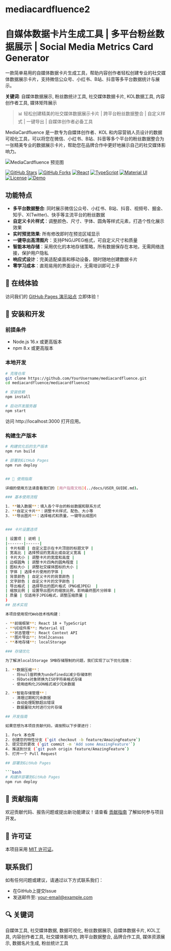 # mediacardfluence2
# 自媒体数据卡片生成工具 | 多平台粉丝数据展示 | Social Media Metrics Card Generator

一款简单易用的自媒体数据卡片生成工具，帮助内容创作者轻松创建专业的社交媒体数据展示卡片，支持微信公众号、小红书、B站、抖音等多平台数据统计与展示。

**关键词**: 自媒体数据展示, 粉丝数统计工具, 社交媒体数据卡片, KOL数据工具, 内容创作者工具, 媒体矩阵展示

> 📊 轻松创建精美的社交媒体数据展示卡片 | 跨平台粉丝数据整合 | 自定义样式 | 一键导出 | 自媒体创作者必备工具

MediaCardfluence 是一款专为自媒体创作者、KOL 和内容营销人员设计的数据可视化工具，可以将您在微信、小红书、B站、抖音等多个平台的粉丝数据整合为一张精美专业的数据展示卡片，帮助您在品牌合作中更好地展示自己的社交媒体影响力。

![MediaCardfluence 预览图](预览图片URL)

[![GitHub Stars](https://img.shields.io/github/stars/maigamomediacardfluence2?style=social)](https://github.com/maigamo/mediacardfluence2)
[![GitHub Forks](https://img.shields.io/github/forks/maigamo/mediacardfluence2?style=social)](https://github.com/maigamo/mediacardfluence2/fork)
[![React](https://img.shields.io/badge/React-18-blue)](https://reactjs.org/)
[![TypeScript](https://img.shields.io/badge/TypeScript-4.9-blue)](https://www.typescriptlang.org/)
[![Material UI](https://img.shields.io/badge/Material_UI-5.17-blue)](https://mui.com/)
[![License](https://img.shields.io/badge/License-MIT-green)](LICENSE)
[![Demo](https://img.shields.io/badge/Live_Demo-GitHub_Pages-success)](https://maigamo.github.io/mediacardfluence2/)


## 功能特点

- **多平台数据整合**: 同时展示微信公众号、小红书、B站、抖音、视频号、掘金、知乎、X(Twitter)、快手等主流平台的粉丝数据
- **自定义卡片样式**：调整颜色、尺寸、字体、圆角等样式元素，打造个性化展示效果
- **实时预览效果**: 所有修改即时在预览区域显示
- **一键导出高清图片**：支持PNG/JPEG格式，可自定义尺寸和质量
- **智能本地存储**：采用优化的本地存储策略，所有数据保存在本地，无需网络连接，保护用户隐私
- **响应式设计**：完美适配桌面和移动设备，随时随地创建数据卡片
- **零学习成本**：直观易用的界面设计，无需培训即可上手


## 🚀 在线体验

访问我们的 [GitHub Pages 演示站点](https://maigamo.github.io/mediacardfluence2/) 立即体验！


## 🔧 安装和开发

### 前提条件

- Node.js 16.x 或更高版本
- npm 8.x 或更高版本

### 本地开发

```bash
# 克隆仓库
git clone https://github.com/YourUsername/mediacardfluence.git
cd mediacardfluence/mediacardfluence2

# 安装依赖
npm install

# 启动开发服务器
npm start
```

访问 http://localhost:3000 打开应用。

### 构建生产版本

```bash
# 构建优化后的生产版本
npm run build

# 部署到GitHub Pages
npm run deploy


## 📱 使用指南

详细的使用方法请查看我们的 [用户指南文档](../docs/USER_GUIDE.md)。

### 基本使用流程

1. **输入数据**：填入各个平台的粉丝数据和联系方式
2. **自定义卡片**：调整卡片样式、配色、大小等
3. **导出图片**：选择格式和质量，一键导出成图片


### 卡片设置选项

| 设置项 | 说明 |
|-------|------|
| 卡片标题 | 自定义显示在卡片顶部的标题文字 |
| 宽高比 | 选择预设的宽高比或自定义宽高 |
| 卡片大小 | 调整卡片的宽度和高度 |
| 边框圆角 | 调整卡片四角的圆角程度 |
| 图标大小 | 调整社交媒体图标的大小 |
| 字体 | 选择卡片使用的字体 |
| 背景颜色 | 自定义卡片的背景颜色 |
| 文字颜色 | 自定义卡片的文字颜色 |
| 导出格式 | 选择导出的图片格式（PNG或JPEG） |
| 缩放比例 | 设置导出图片的缩放比例，影响最终图片分辨率 |
| 质量 | 仅适用于JPEG格式，调整压缩质量 |
)
## 技术实现

本项目使用现代Web技术栈构建：

- **前端框架**: React 18 + TypeScript
- **UI组件库**: Material UI
- **状态管理**: React Context API
- **图片导出**: html2canvas
- **本地存储**: localStorage

### 存储优化

为了解决localStorage 5MB存储限制的问题，我们实现了以下优化措施：

1. **数据压缩**：
   - 将null值转换为undefined以减少存储体积
   - 将Date对象转换为ISO字符串格式存储
   - 使用结构化JSON格式减少冗余数据

2. **智能存储管理**：
   - 清理过期和冗余数据
   - 自动处理配额超出错误
   - 数据量较大时进行分片存储

## 开发指南

如果您想为本项目贡献代码，请按照以下步骤进行：

1. Fork 本仓库
2. 创建您的特性分支 (`git checkout -b feature/AmazingFeature`)
3. 提交您的更改 (`git commit -m 'Add some AmazingFeature'`)
4. 推送到分支 (`git push origin feature/AmazingFeature`)
5. 打开一个 Pull Request

## 部署到GitHub Pages

```bash
# 构建并部署到GitHub Pages
npm run deploy
```

## 🤝 贡献指南

欢迎贡献代码、报告问题或提出新功能建议！请查看 [贡献指南](CONTRIBUTING.md) 了解如何参与项目开发。

## 📄 许可证

本项目采用 [MIT 许可证](LICENSE)。


## 联系我们

如有任何问题或建议，请通过以下方式联系我们：
- 在GitHub上提交Issue
- 发送邮件至: your-email@example.com

## 🔍 关键词

自媒体工具, 社交媒体数据, 数据可视化, 粉丝数据展示, 自媒体数据卡片, KOL工具, 内容创作者工具, 社交媒体影响力, 跨平台数据整合, 品牌合作工具, 媒体资源展示, 数据名片生成, 粉丝统计工具
